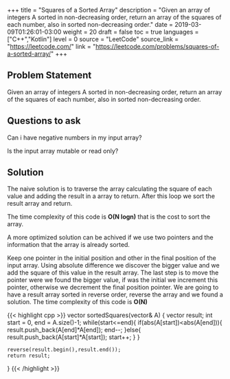 +++
title = "Squares of a Sorted Array"
description = "Given an array of integers A sorted in non-decreasing order, return an array of the squares of each number, also in sorted non-decreasing order."
date = 2019-03-09T01:26:01-03:00
weight = 20
draft = false
toc = true
languages = ["C++","Kotlin"]
level = 0
source = "LeetCode"
source_link = "https://leetcode.com/"
link = "https://leetcode.com/problems/squares-of-a-sorted-array/"
+++
<h2 class="title is-4"> Problem Statement </h2>

Given an array of integers A sorted in non-decreasing order, return an array of the squares of each number, also in sorted non-decreasing order.

<h2 class="title is-4"> Questions to ask </h2>

Can i have negative numbers in my input array?

Is the input array mutable or read only?

<h2 class="title is-5"> Solution </h2>

The naive solution is to traverse the array calculating the square of each value and adding the result in a array to return. After this loop
we sort the result array and return.

The time complexity of this code is **O(N logn)** that is the cost to sort the array.

A more optimized solution can be achived if we use two pointers and the information that the array is already sorted.

Keep one pointer in the initial position and other in the final position of the input array. Using absolute difference we discover the bigger
value and we add the square of this value in the result array. The last step is to move the pointer were we found the bigger value,
if was the initial we increment this pointer, otherwise we decrement the final position pointer. We are going to have a result array sorted in reverse order,
reverse the array and we found a solution. The time complexity of this code is **O(N)**

{{< highlight cpp >}}
vector<int> sortedSquares(vector<int>& A) {
    vector<int> result;
    int start = 0, end = A.size()-1;
    while(start<=end){
        if(abs(A[start])<abs(A[end])){
            result.push_back(A[end]*A[end]);
            end--;
        }else{
            result.push_back(A[start]*A[start]);
            start++;
        }
    }

    reverse(result.begin(),result.end());
    return result;
}
{{< /highlight >}}

